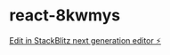 # react-8kwmys

[Edit in StackBlitz next generation editor ⚡️](https://stackblitz.com/~/github.com/Namrata-1487/react-8kwmys)